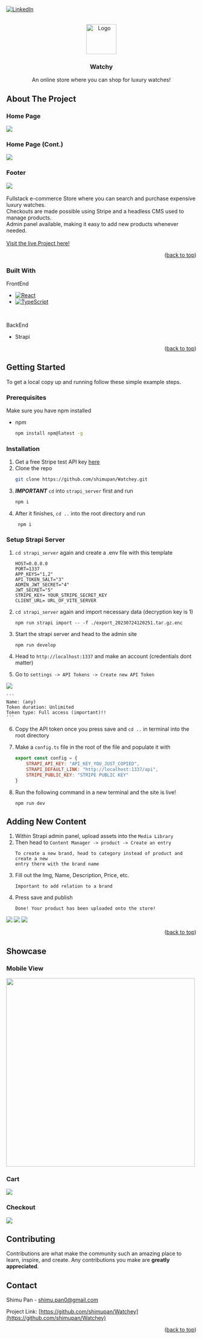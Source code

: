 <!-- Improved compatibility of back to top link: See: https://github.com/othneildrew/Best-README-Template/pull/73 -->
<a name="readme-top"></a>
<!--
*** Thanks for checking out the Best-README-Template. If you have a suggestion
*** that would make this better, please fork the repo and create a pull request
*** or simply open an issue with the tag "enhancement".
*** Don't forget to give the project a star!
*** Thanks again! Now go create something AMAZING! :D
-->


[![LinkedIn][linkedin-shield]][linkedin-url]



<!-- PROJECT LOGO -->
<br />
<div align="center">
  <a href="https://github.com/shimupan">
    <img src="./public/readme/logo.png" alt="Logo" width="80" height="80">
  </a>

  <h3 align="center">Watchy</h3>

  <p align="center">
    An online store where you can shop for luxury watches!
    <br />
  </p>
</div>







<!-- ABOUT THE PROJECT -->
## About The Project

### Home Page
<img src="./public/readme/HomePage.png">

### Home Page (Cont.)

<img src="./public/readme/Footer.png">

### Footer

<img src="./public/readme/ProductPage.png">

<br/>
<br/>
Fullstack e-commerce Store where you can search and purchase expensive luxury watches.
<br/>
Checkouts are made possible using Stripe and a headless CMS used to manage products.
<br/>
Admin panel available, making it easy to add new products whenever needed.
<br/>
<br/>
<a href="https://watchey-live.vercel.app">Visit the live Project here!</a>

<p align="right">(<a href="#readme-top">back to top</a>)</p>

### Built With

FrontEnd
* [![React][React.js]][React-url]
* [![TypeScript](https://badges.frapsoft.com/typescript/code/typescript.png?v=101)](https://www.typescriptlang.org/)
<br/>

BackEnd

* Strapi

<p align="right">(<a href="#readme-top">back to top</a>)</p>

<!-- GETTING STARTED -->
## Getting Started

To get a local copy up and running follow these simple example steps.

### Prerequisites

Make sure you have npm installed
* npm
  ```sh
  npm install npm@latest -g
  ```

### Installation

1. Get a free Stripe test API key [here](https://stripe.com/)
2. Clone the repo
   ```sh
   git clone https://github.com/shimupan/Watchey.git
   ```
3. ***IMPORTANT*** `cd` into `strapi_server` first and run
   ```sh
   npm i
   ```
4. After it finishes, `cd ..` into the root directory and run 
   ```
    npm i
   ```

### Setup Strapi Server

1. `cd strapi_server` again and create a .env file with this template
    ```
    HOST=0.0.0.0
    PORT=1337
    APP_KEYS="1,2"
    API_TOKEN_SALT="3"
    ADMIN_JWT_SECRET="4"
    JWT_SECRET="5"
    STRIPE_KEY= YOUR_STRIPE_SECRET_KEY
    CLIENT_URL= URL_OF_VITE_SERVER
    ```

2. `cd strapi_server` again and import necessary data (decryption key is 1)
    ```
    npm run strapi import -- -f ./export_20230724120251.tar.gz.enc
    ```
3. Start the strapi server and head to the admin site
    ```
    npm run develop
    ```
4. Head to `http://localhost:1337` and make an account (credentials dont matter)

5. Go to `settings -> API Tokens -> Create new API Token`
<img src="./public/readme/API_TOKEN.png"/>

    ```
    Name: (any)
    Token duration: Unlimited
    Token type: Full access (important)!!
    ```

6. Copy the API token once you press save and `cd ..` in terminal into the root directory

7. Make a `config.ts` file in the root of the file and populate it with
    ```js
    export const config = {
        STRAPI_API_KEY: "API_KEY_YOU_JUST_COPIED",
        STRAPI_DEFAULT_LINK: "http://localhost:1337/api",
        STRIPE_PUBLIC_KEY: "STRIPE PUBLIC KEY"
    }
    ```

8. Run the following command in a new terminal and the site is live!
    ```
    npm run dev
    ```

## Adding New Content

1. Within Strapi admin panel, upload assets into the `Media Library`
2. Then head to `Content Manager -> product -> Create an entry`
    ```
    To create a new brand, head to category instead of product and create a new
    entry there with the brand name
    ```
3. Fill out the Img, Name, Description, Price, etc.
    ```
    Important to add relation to a brand
    ```
4. Press save and publish
    ```
    Done! Your product has been uploaded onto the store!
    ```
<img src="./public/readme/media_library.png"/>
<img src="./public/readme/product.png"/>
<img src="./public/readme/create.png"/>
    
<p align="right">(<a href="#readme-top">back to top</a>)</p>



<!-- USAGE EXAMPLES -->
## Showcase

### Mobile View

<img src="./public/readme/mobileView.png" height=500>

### Cart

<img src="./public/readme/Cart.png"/>

### Checkout

<img src="./public/readme/Checkout.png"/>


<!-- CONTRIBUTING -->
## Contributing

Contributions are what make the community such an amazing place to learn, inspire, and create. Any contributions you make are **greatly appreciated**.



<!-- CONTACT -->
## Contact

Shimu Pan - shimu.pan0@gmail.com

Project Link: [https://github.com/shimupan/Watchey](https://github.com/shimupan/Watchey)

<p align="right">(<a href="#readme-top">back to top</a>)</p>




<!-- MARKDOWN LINKS & IMAGES -->
<!-- https://www.markdownguide.org/basic-syntax/#reference-style-links -->
[contributors-shield]: https://img.shields.io/github/contributors/github_username/repo_name.svg?style=for-the-badge
[contributors-url]: https://github.com/github_username/repo_name/graphs/contributors
[forks-shield]: https://img.shields.io/github/forks/github_username/repo_name.svg?style=for-the-badge
[forks-url]: https://github.com/github_username/repo_name/network/members
[stars-shield]: https://img.shields.io/github/stars/github_username/repo_name.svg?style=for-the-badge
[stars-url]: https://github.com/github_username/repo_name/stargazers
[issues-shield]: https://img.shields.io/github/issues/github_username/repo_name.svg?style=for-the-badge
[issues-url]: https://github.com/github_username/repo_name/issues
[license-shield]: https://img.shields.io/github/license/github_username/repo_name.svg?style=for-the-badge
[license-url]: https://github.com/github_username/repo_name/blob/master/LICENSE.txt
[linkedin-shield]: https://img.shields.io/badge/-LinkedIn-black.svg?style=for-the-badge&logo=linkedin&colorB=555
[linkedin-url]: https://www.linkedin.com/in/shimupan/
[Next.js]: https://img.shields.io/badge/next.js-000000?style=for-the-badge&logo=nextdotjs&logoColor=white
[Next-url]: https://nextjs.org/
[React.js]: https://img.shields.io/badge/React-20232A?style=for-the-badge&logo=react&logoColor=61DAFB
[React-url]: https://reactjs.org/
[Vue.js]: https://img.shields.io/badge/Vue.js-35495E?style=for-the-badge&logo=vuedotjs&logoColor=4FC08D
[Vue-url]: https://vuejs.org/
[Angular.io]: https://img.shields.io/badge/Angular-DD0031?style=for-the-badge&logo=angular&logoColor=white
[Angular-url]: https://angular.io/
[Svelte.dev]: https://img.shields.io/badge/Svelte-4A4A55?style=for-the-badge&logo=svelte&logoColor=FF3E00
[Svelte-url]: https://svelte.dev/
[Laravel.com]: https://img.shields.io/badge/Laravel-FF2D20?style=for-the-badge&logo=laravel&logoColor=white
[Laravel-url]: https://laravel.com
[Bootstrap.com]: https://img.shields.io/badge/Bootstrap-563D7C?style=for-the-badge&logo=bootstrap&logoColor=white
[Bootstrap-url]: https://getbootstrap.com
[JQuery.com]: https://img.shields.io/badge/jQuery-0769AD?style=for-the-badge&logo=jquery&logoColor=white
[JQuery-url]: https://jquery.com 
